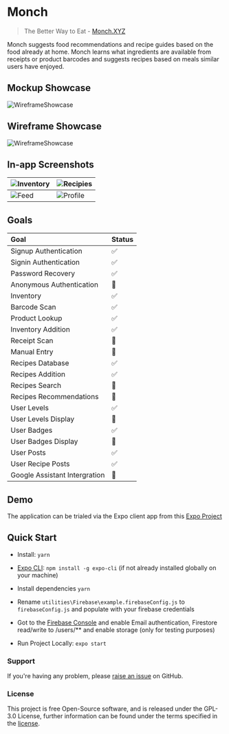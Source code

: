 
# Monch
>The Better Way to Eat - [Monch.XYZ](https://monch.XYZ)

Monch suggests food recommendations and recipe guides based on the food already at home. Monch learns what ingredients are available from receipts or product barcodes and suggests recipes based on meals similar users have enjoyed.

## Mockup Showcase
![WireframeShowcase](https://user-images.githubusercontent.com/3743776/81346934-1e4b0480-90b3-11ea-937f-4c413065a9cb.jpg)


## Wireframe Showcase
![WireframeShowcase](https://user-images.githubusercontent.com/3743776/81346941-2014c800-90b3-11ea-8756-2695c5041c3e.jpg)


## In-app Screenshots

| ![Inventory](https://user-images.githubusercontent.com/3743776/80280907-314af580-86ff-11ea-8c72-4481aa4f0999.png) | ![Recipies](https://user-images.githubusercontent.com/3743776/81347529-40915200-90b4-11ea-910b-25c49416dbfb.png) |
| ------------- | ------------- |
| ![Feed](https://user-images.githubusercontent.com/3743776/80280905-2ee89b80-86ff-11ea-959b-dba95b35cda4.png)  | ![Profile](https://user-images.githubusercontent.com/3743776/80280899-27c18d80-86ff-11ea-96fb-ccb2451a89df.png)  |

## Goals

Goal | Status
:------------ | :------------ |
Signup Authentication | :white_check_mark:
Signin Authentication | :white_check_mark:
Password Recovery | :white_check_mark:
Anonymous Authentication | :black_square_button:
Inventory | :white_check_mark:
Barcode Scan | :white_check_mark:
Product Lookup | :white_check_mark:
Inventory Addition | :white_check_mark:
Receipt Scan | :black_square_button:
Manual Entry | :black_square_button:
Recipes Database | :white_check_mark:
Recipes Addition | :white_check_mark:
Recipes Search | :black_square_button:
Recipes  Recommendations | :black_square_button:
User Levels | :white_check_mark:
User Levels Display | :black_square_button:
User Badges | :white_check_mark:
User Badges Display | :black_square_button:
User Posts | :white_check_mark:
User Recipe Posts | :white_check_mark:
Google Assistant Intergration | :black_square_button:

## Demo
The application can be trialed via the Expo client app from this [Expo Project](https://expo.io/@mrtimcakes/Monch)


## Quick Start

- Install: `yarn`

- [Expo CLI](https://docs.expo.io/versions/latest/workflow/expo-cli/): `npm install -g expo-cli` (if not already installed globally on your machine)

- Install dependencies `yarn`

- Rename `utilities\Firebase\example.firebaseConfig.js` to `firebaseConfig.js` and populate with your firebase credentials

- Got to the [Firebase Console](https://console.firebase.google.com/) and enable Email authentication, Firestore read/write to /users/** and enable storage (only for testing purposes)

- Run Project Locally: `expo start`






### Support

If you're having any problem, please [raise an issue](https://github.com/MrTimcakes/Monch-Native/issues/new) on GitHub.






### License

This project is free Open-Source software, and is released under the GPL-3.0 License, further information can be found under the terms specified in the [license](https://github.com/MrTimcakes/Monch-Native/blob/master/LICENSE).

